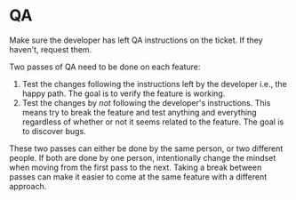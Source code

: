 # QA

Make sure the developer has left QA instructions on the ticket. If they
haven't, request them.

Two passes of QA need to be done on each feature:

1. Test the changes following the instructions left by the developer i.e., the
happy path. The goal is to verify the feature is working.
1. Test the changes by *not* following the developer's instructions. This means
try to break the feature and test anything and everything regardless of whether
or not it seems related to the feature. The goal is to discover bugs.

These two passes can either be done by the same person, or two different
people. If both are done by one person, intentionally change the mindset when
moving from the first pass to the next. Taking a break between passes can make
it easier to come at the same feature with a different approach.
